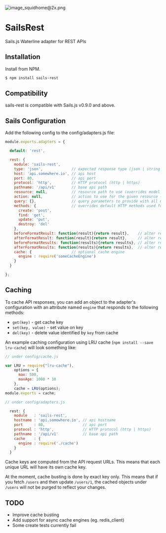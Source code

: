 ![image_squidhome@2x.png](http://i.imgur.com/RIvu9.png) 

# SailsRest

Sails.js Waterline adapter for REST APIs

## Installation

Install from NPM.

```bash
$ npm install sails-rest
```

## Compatibility

sails-rest is compatible with Sails.js v0.9.0 and above.

## Sails Configuration

Add the following config to the config/adapters.js file:

```javascript
module.exports.adapters = {

  default: 'rest',

  rest: {
    module: 'sails-rest',
    type: 'json',             // expected response type (json | string | http)
    host: 'api.somewhere.io', // api host
    port: 80,                 // api port
    protocol: 'http',         // HTTP protocol (http | https)
    pathname: '/api/v1'       // base api path
    resource: null,           // resource path to use (overrides model name)
    action: null,             // action to use for the given resource ([resource]/run)
    query: {},                // query parameters to provide with all GET requests
    methods: {                // overrides default HTTP methods used for each CRUD action
      create: 'post',
      find: 'get',
      update: 'put',
      destroy: 'del'
    },
    beforeFormatResult: function(result){return result},    // alter result prior to formatting
    afterFormatResult: function(result){return result},     // alter result after formatting
    beforeFormatResults: function(results){return results}, // alter results prior to formatting
    afterFormatResults: function(results){return results},  // alter results after formatting
    cache: {                  // optional cache engine
      engine : require('someCacheEngine')
    }
  }

};
```

## Caching

To cache API responses, you can add an object to the adapter's configuration with an attribute named `engine` that responds
to the following methods:

* `get(key)` - get cache key
* `set(key, value)` - set value on key
* `del(key)` - delete value identified by `key` from cache

An example caching configuration using LRU cache (`npm install --save lru-cache`) will look something like:

```javascript
// under config/cache.js

var LRU = require("lru-cache"),
    options = {
      max: 500,
      maxAge: 1000 * 10
    },
    cache = LRU(options);
module.exports = cache;

// under config/adapters.js

  rest: {
    module   : 'sails-rest',
    hostname : 'api.somewhere.io', // api hostname
    port     : 80,                 // api port
    protocol : 'http',             // HTTP protocol (http | https)
    pathname : '/api/v1'           // base api path
    cache    : {
      engine : require('./cache')
    }
  }
```

Cache keys are computed from the API request URLs. This means that each unique URL will have its own cache key.

At the moment, cache busting is done by exact key only. This means that if you fetch `/users` and then update
`/users/1`, the cached objects under `/users` will not be purged to reflect your changes.

## TODO

* Improve cache busting
* Add support for async cache engines (eg. redis_client)
* Some create tests currently fail
